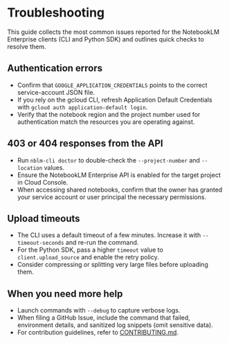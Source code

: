 # Troubleshooting

This guide collects the most common issues reported for the NotebookLM Enterprise clients (CLI and Python SDK) and outlines quick checks to resolve them.

## Authentication errors

- Confirm that `GOOGLE_APPLICATION_CREDENTIALS` points to the correct service-account JSON file.
- If you rely on the gcloud CLI, refresh Application Default Credentials with `gcloud auth application-default login`.
- Verify that the notebook region and the project number used for authentication match the resources you are operating against.

## 403 or 404 responses from the API

- Run `nblm-cli doctor` to double-check the `--project-number` and `--location` values.
- Ensure the NotebookLM Enterprise API is enabled for the target project in Cloud Console.
- When accessing shared notebooks, confirm that the owner has granted your service account or user principal the necessary permissions.

## Upload timeouts

- The CLI uses a default timeout of a few minutes. Increase it with `--timeout-seconds` and re-run the command.
- For the Python SDK, pass a higher `timeout` value to `client.upload_source` and enable the retry policy.
- Consider compressing or splitting very large files before uploading them.

## When you need more help

- Launch commands with `--debug` to capture verbose logs.
- When filing a GitHub Issue, include the command that failed, environment details, and sanitized log snippets (omit sensitive data).
- For contribution guidelines, refer to [CONTRIBUTING.md](https://github.com/K-dash/nblm-rs/blob/main/CONTRIBUTING.md).
